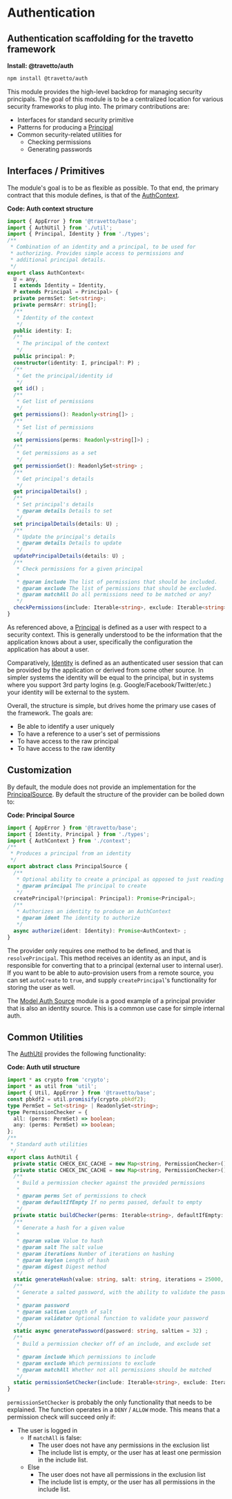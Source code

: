 <!-- This file was generated by the framweork and should not be modified directly -->
<!-- Please modify https://github.com/travetto/travetto/tree/master/module/auth/README.js and execute "npm run docs" to rebuild -->
# Authentication
## Authentication scaffolding for the travetto framework

**Install: @travetto/auth**
```bash
npm install @travetto/auth
```

This module provides the high-level backdrop for managing security principals.  The goal of this module is to be a centralized location for various security frameworks to plug into.  The primary contributions are:

   
   *  Interfaces for standard security primitive
   *  Patterns for producing a [Principal](./src/types.ts#L4)
   *  Common security-related utilities for    
      *  Checking permissions
      *  Generating passwords

## Interfaces / Primitives
The module's goal is to be as flexible as possible.  To that end, the primary contract that this module defines, is that of the [AuthContext](https://github.com/travetto/travetto/tree/master/module/auth/src/context.ts#L11).

**Code: Auth context structure**
```typescript
import { AppError } from '@travetto/base';
import { AuthUtil } from './util';
import { Principal, Identity } from './types';
/**
 * Combination of an identity and a principal, to be used for
 * authorizing. Provides simple access to permissions and
 * additional principal details.
 */
export class AuthContext<
  U = any,
  I extends Identity = Identity,
  P extends Principal = Principal> {
  private permsSet: Set<string>;
  private permsArr: string[];
  /**
   * Identity of the context
   */
  public identity: I;
  /**
   * The principal of the context
   */
  public principal: P;
  constructor(identity: I, principal?: P) ;
  /**
   * Get the principal/identity id
   */
  get id() ;
  /**
   * Get list of permissions
   */
  get permissions(): Readonly<string[]> ;
  /**
   * Set list of permissions
   */
  set permissions(perms: Readonly<string[]>) ;
  /**
   * Get permissions as a set
   */
  get permissionSet(): ReadonlySet<string> ;
  /**
   * Get principal's details
   */
  get principalDetails() ;
  /**
   * Set principal's details
   * @param details Details to set
   */
  set principalDetails(details: U) ;
  /**
   * Update the principal's details
   * @param details Details to update
   */
  updatePrincipalDetails(details: U) ;
  /**
   * Check permissions for a given principal
   *
   * @param include The list of permissions that should be included.
   * @param exclude The list of permissions that should be excluded.
   * @param matchAll Do all permissions need to be matched or any?
   */
  checkPermissions(include: Iterable<string>, exclude: Iterable<string>, mode: 'all' | 'any' = 'any') ;
}
```

As referenced above, a [Principal](./src/types.ts#L4) is defined as a user with respect to a security context.  This is generally understood to be the information that the application knows about a user, specifically the configuration the application has about a user.

Comparatively, [Identity](./src/types.ts#L26) is defined as an authenticated user session that can be provided by the application or derived from some other source.  In simpler systems the identity will be equal to the principal, but in systems where you support 3rd party logins (e.g. Google/Facebook/Twitter/etc.) your identity will be external to the system.

Overall, the structure is simple, but drives home the primary use cases of the framework.  The goals are:
   
   *  Be able to identify a user uniquely
   *  To have a reference to a user's set of permissions
   *  To have access to the raw principal
   *  To have access to the raw identity

## Customization
By default, the module does not provide an implementation for the [PrincipalSource](https://github.com/travetto/travetto/tree/master/module/auth/src/principal.ts#L9). By default the structure of the provider can be boiled down to:

**Code: Principal Source**
```typescript
import { AppError } from '@travetto/base';
import { Identity, Principal } from './types';
import { AuthContext } from './context';
/**
 * Produces a principal from an identity
 */
export abstract class PrincipalSource {
  /**
   * Optional ability to create a principal as opposed to just reading
   * @param principal The principal to create
   */
  createPrincipal?(principal: Principal): Promise<Principal>;
  /**
   * Authorizes an identity to produce an AuthContext
   * @param ident The identity to authorize
   */
  async authorize(ident: Identity): Promise<AuthContext> ;
}
```

The provider only requires one method to be defined, and that is `resolvePrincipal`.  This method receives an identity as an input, and is responsible for converting that to a principal (external user to internal user).  If you want to be able to auto-provision users from a remote source, you can set `autoCreate` to `true`, and supply `createPrincipal`'s functionality for storing the user as well.

The [Model Auth Source](https://github.com/travetto/travetto/tree/master/module/auth-model#readme "Model-based authentication and registration support for the travetto framework") module is a good example of a principal provider that is also an identity source.  This is a common use case for simple internal auth.

## Common Utilities
The [AuthUtil](https://github.com/travetto/travetto/tree/master/module/auth/src/util.ts#L18) provides the following functionality:

**Code: Auth util structure**
```typescript
import * as crypto from 'crypto';
import * as util from 'util';
import { Util, AppError } from '@travetto/base';
const pbkdf2 = util.promisify(crypto.pbkdf2);
type PermSet = Set<string> | ReadonlySet<string>;
type PermissionChecker = {
  all: (perms: PermSet) => boolean;
  any: (perms: PermSet) => boolean;
};
/**
 * Standard auth utilities
 */
export class AuthUtil {
  private static CHECK_EXC_CACHE = new Map<string, PermissionChecker>();
  private static CHECK_INC_CACHE = new Map<string, PermissionChecker>();
  /**
   * Build a permission checker against the provided permissions
   *
   * @param perms Set of permissions to check
   * @param defaultIfEmpty If no perms passed, default to empty
   */
  private static buildChecker(perms: Iterable<string>, defaultIfEmpty: boolean): PermissionChecker ;
  /**
   * Generate a hash for a given value
   *
   * @param value Value to hash
   * @param salt The salt value
   * @param iterations Number of iterations on hashing
   * @param keylen Length of hash
   * @param digest Digest method
   */
  static generateHash(value: string, salt: string, iterations = 25000, keylen = 256, digest = 'sha256') ;
  /**
   * Generate a salted password, with the ability to validate the password
   *
   * @param password
   * @param saltLen Length of salt
   * @param validator Optional function to validate your password
   */
  static async generatePassword(password: string, saltLen = 32) ;
  /**
   * Build a permission checker off of an include, and exclude set
   *
   * @param include Which permissions to include
   * @param exclude Which permissions to exclude
   * @param matchAll Whether not all permissions should be matched
   */
  static permissionSetChecker(include: Iterable<string>, exclude: Iterable<string>, mode: 'all' | 'any' = 'any') ;
}
```

`permissionSetChecker` is probably the only functionality that needs to be explained. The function operates in a `DENY` / `ALLOW` mode.  This means that a permission check will succeed only if:

   
   *  The user is logged in     
      *  If `matchAll` is false:    
         *  The user does not have any permissions in the exclusion list
         *  The include list is empty, or the user has at least one permission in the include list.
      *  Else    
         *  The user does not have all permissions in the exclusion list
         *  The include list is empty, or the user has all permissions in the include list.